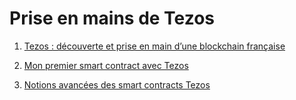 # Prise en mains de Tezos

1) [Tezos : découverte et prise en main d’une blockchain française](decouverte-tezos.md)

2) [Mon premier smart contract avec Tezos](smartcontracts.md)

3) [Notions avancées des smart contracts Tezos](smartcontracts2.md)